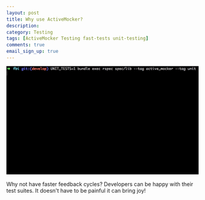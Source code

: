 ```yaml
---
layout: post
title: Why use ActiveMocker?
description: 
category: Testing
tags: [ActiveMocker Testing fast-tests unit-testing]
comments: true
email_sign_up: true
---
```



![959 Tests in 4.9 Seconds](/images/blog/active_mocker-fast-tests.gif)

Why not have faster feedback cycles? Developers can be happy with their test suites. It doesn't have to be painful it can bring joy!
